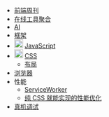 - [前端周刊](doc/feweekly/archive.md)
- [在线工具聚合](doc/tools-cluster.md)
- [AI](doc/ai.md)
- [框架](doc/framework.md)
- <img src="https://img.icons8.com/?size=20&id=108784&format=png&color=000000" alt="javascript icon" width="20" /> [JavaScript](doc/javascript.md)
- <img src="https://img.icons8.com/?size=20&id=7gdY5qNXaKC0&format=png&color=000000" alt="css icon" width="20"/> [CSS](doc/css/css.md)
  - [布局](doc/css/layout.md)
- [浏览器](doc/browser.md)
- 性能
  - [ServiceWorker](doc/service-worker.md)
  - [纯 CSS 就能实现的性能优化](doc/perf/css-perf.md)
- [真机调试](doc/real-device-debug.md)

